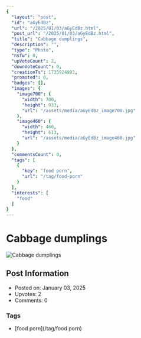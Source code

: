 ```yaml
---
{
  "layout": "post",
  "id": "aGyEdBz",
  "url": "/2025/01/03/aGyEdBz.html",
  "post_url": "/2025/01/03/aGyEdBz.html",
  "title": "Cabbage dumplings",
  "description": "",
  "type": "Photo",
  "nsfw": 0,
  "upVoteCount": 2,
  "downVoteCount": 0,
  "creationTs": 1735924993,
  "promoted": 0,
  "badges": [],
  "images": {
    "image700": {
      "width": 700,
      "height": 933,
      "url": "/assets/media/aGyEdBz_image700.jpg"
    },
    "image460": {
      "width": 460,
      "height": 613,
      "url": "/assets/media/aGyEdBz_image460.jpg"
    }
  },
  "commentsCount": 0,
  "tags": [
    {
      "key": "food porn",
      "url": "/tag/food-porn"
    }
  ],
  "interests": [
    "food"
  ]
}
---
```


# Cabbage dumplings

![Cabbage dumplings](/assets/media/aGyEdBz_image700.jpg)

## Post Information

- Posted on: January 03, 2025
- Upvotes: 2
- Comments: 0

### Tags

- [food porn](/tag/food porn)
